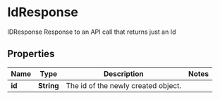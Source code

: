 

# IdResponse

IDResponse Response to an API call that returns just an Id

## Properties

Name | Type | Description | Notes
------------ | ------------- | ------------- | -------------
**id** | **String** | The id of the newly created object. | 



